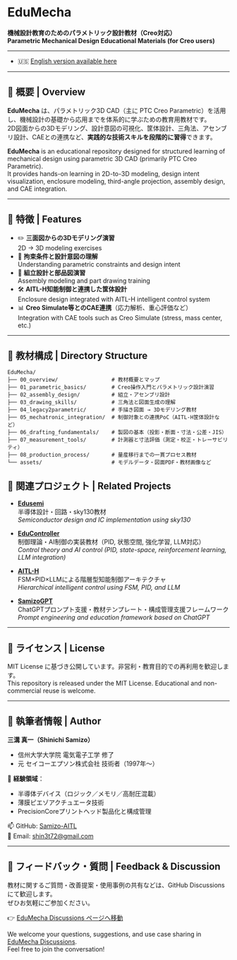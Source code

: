 # EduMecha

**機械設計教育のためのパラメトリック設計教材（Creo対応）**  
**Parametric Mechanical Design Educational Materials (for Creo users)**

---

- 🇺🇸 [English version available here](./README_en.md)

---

## 📘 概要 | Overview

**EduMecha** は、パラメトリック3D CAD（主に PTC Creo Parametric）を活用し、機械設計の基礎から応用までを体系的に学ぶための教育用教材です。  
2D図面からの3Dモデリング、設計意図の可視化、筐体設計、三角法、アセンブリ設計、CAEとの連携など、**実践的な技術スキルを段階的に習得**できます。

**EduMecha** is an educational repository designed for structured learning of mechanical design using parametric 3D CAD (primarily PTC Creo Parametric).  
It provides hands-on learning in 2D-to-3D modeling, design intent visualization, enclosure modeling, third-angle projection, assembly design, and CAE integration.

---

## 🔧 特徴 | Features

- ✏️ **三面図からの3Dモデリング演習**  
  2D → 3D modeling exercises  
- 📐 **拘束条件と設計意図の理解**  
  Understanding parametric constraints and design intent  
- 🧩 **組立設計と部品図演習**  
  Assembly modeling and part drawing training  
- 🛠 **AITL-H知能制御と連携した筐体設計**  
  Enclosure design integrated with AITL-H intelligent control system  
- 📊 **Creo Simulate等とのCAE連携**（応力解析、重心評価など）  
  Integration with CAE tools such as Creo Simulate (stress, mass center, etc.)

---

## 🧱 教材構成 | Directory Structure

```text
EduMecha/
├── 00_overview/                 # 教材概要とマップ
├── 01_parametric_basics/        # Creo操作入門とパラメトリック設計演習
├── 02_assembly_design/          # 組立・アセンブリ設計
├── 03_drawing_skills/           # 三角法と図面生成の理解
├── 04_legacy2parametric/        # 手描き図面 → 3Dモデリング教材
├── 05_mechatronic_integration/  # 制御対象との連携PoC（AITL-H筐体設計など）
├── 06_drafting_fundamentals/    # 製図の基本（投影・断面・寸法・公差・JIS）
├── 07_measurement_tools/        # 計測器と寸法評価（測定・校正・トレーサビリティ）
├── 08_production_process/       # 量産移行までの一貫プロセス教材
└── assets/                      # モデルデータ・図面PDF・教材画像など
```

## 🔗 関連プロジェクト | Related Projects

- [**Edusemi**](https://github.com/Samizo-AITL/Edusemi-v4x)  
  半導体設計・回路・sky130教材  
  *Semiconductor design and IC implementation using sky130*

- [**EduController**](https://github.com/Samizo-AITL/EduController)  
  制御理論・AI制御の実装教材（PID, 状態空間, 強化学習, LLM対応）  
  *Control theory and AI control (PID, state-space, reinforcement learning, LLM integration)*

- [**AITL-H**](https://github.com/Samizo-AITL/AITL-H)  
  FSM×PID×LLMによる階層型知能制御アーキテクチャ  
  *Hierarchical intelligent control using FSM, PID, and LLM*

- [**SamizoGPT**](https://github.com/Samizo-AITL/SamizoGPT)  
  ChatGPTプロンプト支援・教材テンプレート・構成管理支援フレームワーク  
  *Prompt engineering and education framework based on ChatGPT*

---

## 📜 ライセンス | License

MIT License に基づき公開しています。非営利・教育目的での再利用を歓迎します。  
This repository is released under the MIT License. Educational and non-commercial reuse is welcome.

---

## 👤 執筆者情報 | Author

**三溝 真一（Shinichi Samizo）**  
- 信州大学大学院 電気電子工学 修了  
- 元 セイコーエプソン株式会社 技術者（1997年〜）

📌 **経験領域**：  
- 半導体デバイス（ロジック／メモリ／高耐圧混載）  
- 薄膜ピエゾアクチュエータ技術  
- PrecisionCoreプリントヘッド製品化と構成管理

📫 GitHub: [Samizo-AITL](https://github.com/Samizo-AITL)  
📩 Email: [shin3t72@gmail.com](mailto:shin3t72@gmail.com)

---

## 💬 フィードバック・質問 | Feedback & Discussion

教材に関するご質問・改善提案・使用事例の共有などは、GitHub Discussions にて歓迎します。  
ぜひお気軽にご参加ください。

👉 [EduMecha Discussions ページへ移動](https://github.com/Samizo-AITL/EduMecha/discussions)

We welcome your questions, suggestions, and use case sharing in [EduMecha Discussions](https://github.com/Samizo-AITL/EduMecha/discussions).  
Feel free to join the conversation!
